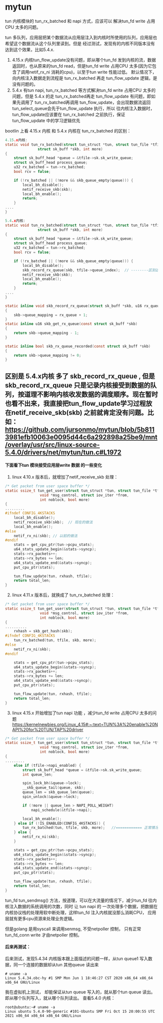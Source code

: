 # mytun
tun 内核模块的 tun_rx_batched 和 napi 方式，应该可以 解决tun_fd write 占用CPU 太多的问题。

tun 多队列，应用层把某个数据流从应用层注入到内核时所使用的队列，应用层也希望这个数据流从这个队列里读到。但是 经过测试，发现有的内核不同版本没有达到这个效果，比如5.4.x.
1. 4.15.x 内核tun_flow_update没有问题，即从哪个tun_fd 发到内核的流，数据返回时，也从原来的tun_fd read，但是tun_fd write 占用CPU 太多(因为它包含了调用netif_rx_ni 消耗的cpu)，以至于tun write 性能过低。
   默认情况下，向内核注入数据走到流程是 tun_rx_batched 再走 tun_flow_update 逻辑，是没有问题的。
2. 5.4.x 有tun napi, tun_rx_batched 等方式解决tun_fd write 占用CPU 太多的问题，但是 5.4.x 的走 tun_rx_batched再走 tun_flow_update 有问题，即如果先调用了 tun_rx_batched再调用 tun_flow_update，会出现数据流返回tun_select_queue会先于tun_flow_update 执行，所以 往内核注入数据时，tun_flow_update应该要在 tun_rx_batched 之前执行，保证 tun_flow_update 中的学习逻辑优先

bootlin 上看 4.15.x 内核 和 5.4.x 内核在  tun_rx_batched 的区别：
```c
4.15.x内核:
static void tun_rx_batched(struct tun_struct *tun, struct tun_file *tfile,
			   struct sk_buff *skb, int more)
{
	struct sk_buff_head *queue = &tfile->sk.sk_write_queue;
	struct sk_buff_head process_queue;
	u32 rx_batched = tun->rx_batched;
	bool rcv = false;

	if (!rx_batched || (!more && skb_queue_empty(queue))) {
		local_bh_disable();
		netif_receive_skb(skb);
		local_bh_enable();
		return;
	}
....
}
```

```c
5.4.x内核:
static void tun_rx_batched(struct tun_struct *tun, struct tun_file *tfile,
			   struct sk_buff *skb, int more)
{
	struct sk_buff_head *queue = &tfile->sk.sk_write_queue;
	struct sk_buff_head process_queue;
	u32 rx_batched = tun->rx_batched;
	bool rcv = false;

	if (!rx_batched || (!more && skb_queue_empty(queue))) {
		local_bh_disable();
		skb_record_rx_queue(skb, tfile->queue_index);  // --------区别这里???-------------
		netif_receive_skb(skb);
		local_bh_enable();
		return;
	}
....
}

static inline void skb_record_rx_queue(struct sk_buff *skb, u16 rx_queue)
{
	skb->queue_mapping = rx_queue + 1;
}
static inline u16 skb_get_rx_queue(const struct sk_buff *skb)
{
	return skb->queue_mapping - 1;
}

static inline bool skb_rx_queue_recorded(const struct sk_buff *skb)
{
	return skb->queue_mapping != 0;
}
```
区别是 5.4.x内核 多了 skb_record_rx_queue ,  但是 skb_record_rx_queue 只是记录内核接受到数据的队列，按道理不影响内核收发数据的调度顺序。现在暂时也看不出来，我直接把tun_flow_update学习过程放在netif_receive_skb(skb) 之前就肯定没有问题。比如：https://github.com/jursonmo/mytun/blob/5b8113981efb10063e0095d44c6a292898a25be9/mnt/overlay/usr/src/linux-source-5.4.0/drivers/net/mytun/tun.c#L1972
--------------------------------------------------------------
#### 下面看下tun 模块接受应用层write 数据 的一些变化
1. linux 4.10.x 版本后，就增加了netif_receive_skb 处理：
```c
/* Get packet from user space buffer */
static ssize_t tun_get_user(struct tun_struct *tun, struct tun_file *tfile,
			    void *msg_control, struct iov_iter *from,
			    int noblock, bool more)
{
.........
#ifndef CONFIG_4KSTACKS
	local_bh_disable();
	netif_receive_skb(skb);  // 现在的做法
	local_bh_enable();
#else
	netif_rx_ni(skb); // 以前的做法
#endif
	stats = get_cpu_ptr(tun->pcpu_stats);
	u64_stats_update_begin(&stats->syncp);
	stats->rx_packets++;
	stats->rx_bytes += len;
	u64_stats_update_end(&stats->syncp);
	put_cpu_ptr(stats);

	tun_flow_update(tun, rxhash, tfile);
	return total_len;
}
```
2. linux 4.11.x 版本后，就换成了 tun_rx_batched  处理：
```c
/* Get packet from user space buffer */
static ssize_t tun_get_user(struct tun_struct *tun, struct tun_file *tfile,
			    void *msg_control, struct iov_iter *from,
			    int noblock, bool more)
{
..........
	rxhash = skb_get_hash(skb);
#ifndef CONFIG_4KSTACKS
	tun_rx_batched(tun, tfile, skb, more);
#else
	netif_rx_ni(skb);
#endif

	stats = get_cpu_ptr(tun->pcpu_stats);
	u64_stats_update_begin(&stats->syncp);
	stats->rx_packets++;
	stats->rx_bytes += len;
	u64_stats_update_end(&stats->syncp);
	put_cpu_ptr(stats);

	tun_flow_update(tun, rxhash, tfile);
	return total_len;
}
```

3. linux 4.15.x 开始增加了tun napi 功能 ，减少tun_fd write 占用CPU 太多的问题
https://kernelnewbies.org/Linux_4.15#:~:text=TUN%3A%20enable%20NAPI%20for%20TUN/TAP%20driver
```c
/* Get packet from user space buffer */
static ssize_t tun_get_user(struct tun_struct *tun, struct tun_file *tfile,
			    void *msg_control, struct iov_iter *from,
			    int noblock, bool more)
{
.........
 	else if (tfile->napi_enabled) {
		struct sk_buff_head *queue = &tfile->sk.sk_write_queue;
		int queue_len;

		spin_lock_bh(&queue->lock);
		__skb_queue_tail(queue, skb);
		queue_len = skb_queue_len(queue);
		spin_unlock(&queue->lock);

		if (!more || queue_len > NAPI_POLL_WEIGHT)
			napi_schedule(&tfile->napi);

		local_bh_enable();
	} else if (!IS_ENABLED(CONFIG_4KSTACKS)) {
		tun_rx_batched(tun, tfile, skb, more);   //============ 正常情况下走tun_rx_batched 这个逻辑=======
	} else {
		netif_rx_ni(skb);
	}

	stats = get_cpu_ptr(tun->pcpu_stats);
	u64_stats_update_begin(&stats->syncp);
	stats->rx_packets++;
	stats->rx_bytes += len;
	u64_stats_update_end(&stats->syncp);
	put_cpu_ptr(stats);

	tun_flow_update(tun, rxhash, tfile);
	return total_len;
}
```

tun_fd  tun_sendmsg() 方法，按道理，可以在大流量的情况下，减少tun_fd 往内核注入数据的系统调用的次数，同时 让 tun napi 的 一次处理多个数据，把数据在内核协议栈的处理用软中断处理，这样tun_fd  注入内核就没那么消耗CPU， 应用层就有更多cpu资源来处理业务逻辑。

但是golang 是用syscall 来调用senmsg, 不受netpoller 控制， 只有正常tun_fd_conn write 才由netpoller 控制。



#### 后来再测试：
后来测试，发现5.4.34 内核版本跟上面描述的问题一样，从tun queue1 写入数据，同一个连接的数据却从tun 其他queue 读出来
```
# uname -a
Linux 5.4.34.obc-hy #1 SMP Mon Jun 1 18:46:27 CST 2020 x86_64 x86_64 x86_64 GNU/Linux
```
我在虚拟机上测试， 却能保证从tun queue 写入的，就从那个tun queue 读出。即从哪个队列写入，就从哪个队列读出。
查看5.4.0 内核：
```
root@ubuntu:~# uname -a
Linux ubuntu 5.4.0-90-generic #101-Ubuntu SMP Fri Oct 15 20:00:55 UTC 2021 x86_64 x86_64 x86_64 GNU/Linux
```